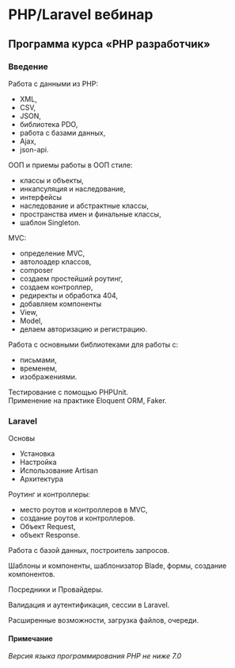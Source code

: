 # PHP/Laravel вебинар

## Программа курса «PHP разработчик»

### Введение

Работа с данными из PHP:
- XML,
- CSV,
- JSON,
- библиотека PDO,
- работа с базами данных,
- Ajax,
- json-api.

ООП и приемы работы в ООП стиле:
- классы и объекты,
- инкапсуляция и наследование,
- интерфейсы
- наследование и абстрактные классы,
- пространства имен и финальные классы,
- шаблон Singleton.

MVC:
- определение MVC,
- автолоадер классов,
- composer
- создаем простейший роутинг,
- создаем контроллер,
- редиректы и обработка 404,
- добавляем компоненты
- View,
- Model,
- делаем авторизацию и регистрацию.

Работа с основными библиотеками для работы с:
- письмами,
- временем,
- изображениями.

Тестирование с помощью PHPUnit.  
Применение на практике Eloquent ORM, Faker.

### Laravel

Основы
- Установка
- Настройка
- Использование Artisan
- Архитектура

Роутинг и контроллеры:
- место роутов и контроллеров в MVC,
- создание роутов и контроллеров.
- Объект Request,
- объект Response.

Работа с базой данных, построитель запросов.

Шаблоны и компоненты, шаблонизатор Blade, формы, создание компонентов.

Посредники и Провайдеры.

Валидация и аутентификация, сессии в Laravel.

Расширенные возможности, загрузка файлов, очереди.

#### Примечание
*Версия языка программирования PHP не ниже 7.0*